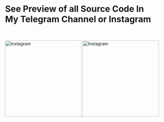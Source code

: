 # **See Preview of all Source Code In My Telegram Channel or Instagram**
ㅤ

<a href="https://instagram.com/habashyabdulrahman">
    <img src="https://img.shields.io/badge/-Instagram-red?color=white&logo=instagram&logoColor=#00000" width=250px; title="Telegram"  alt="Instagram"/>
</a>
<a href="https://t.me/web_development_ra"> 
    <img src="https://img.shields.io/badge/-Telegram-red?color=white&logo=telegram&logoColor=blue" width=250px; title="Telegram"  alt="Instagram"/>
</a>
